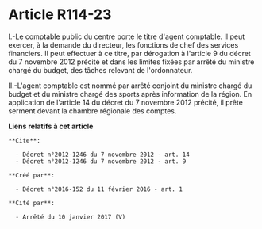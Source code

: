 # Article R114-23

I.-Le comptable public du centre porte le titre d'agent comptable. Il peut exercer, à la demande du directeur, les fonctions
de chef des services financiers. Il peut effectuer à ce titre, par dérogation à l'article 9 du décret du 7 novembre 2012
précité et dans les limites fixées par arrêté du ministre chargé du budget, des tâches relevant de l'ordonnateur. 

II.-L'agent comptable est nommé par arrêté conjoint du ministre chargé du budget et du ministre chargé des sports après
information de la région. En application de l'article 14 du décret du 7 novembre 2012 précité, il prête serment devant la
chambre régionale des comptes.

**Liens relatifs à cet article**

	**Cite**:

	  - Décret n°2012-1246 du 7 novembre 2012 - art. 14
	  - Décret n°2012-1246 du 7 novembre 2012 - art. 9

	**Créé par**:

	  - Décret n°2016-152 du 11 février 2016 - art. 1

	**Cité par**:

	  - Arrêté du 10 janvier 2017 (V)
